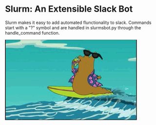 Slurm: An Extensible Slack Bot
==============================

Slurm makes it easy to add automated flunctionality to slack. Commands start with a "?" symbol and are handled in slurmsbot.py through the handle_command function.


![alt tag](https://raw.githubusercontent.com/detectica/slurm/master/assets/slurms.gif)
